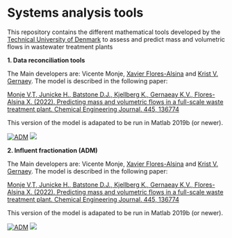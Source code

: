 # Systems analysis tools

This repository contains the different mathematical tools developed by the [Technical University of Denmark](https://www.kt.dtu.dk/english/research/prosys) to assess and predict mass and volumetric flows in wastewater treatment plants

<strong>1. Data reconciliation tools </strong>  

The Main developers are: Vicente Monje, [Xavier Flores-Alsina](https://github.com/xfalsina) and [Krist V. Gernaey](https://github.com/kristgernaey). The model is described in the following paper: 

[Monje V,T, Junicke H., Batstone D.J., Kjellberg K., Gernaeay K,V., Flores-Alsina X. (2022). Predicting mass and volumetric flows in a full-scale waste treatment plant. Chemical Engineering Journal. 445, 136774](https://doi.org/10.1016/j.cej.2022.136774)

This version of the model is adapated to be run in Matlab 2019b (or newer).

[![ADM](https://img.shields.io/badge/DOWNLOAD%20WWTP%20Data%20Reconciliation-990000?style=for-the-badge)](https://github.com/wwtmodels/Systems-analysis-tools/releases/download/V1/influent.reconcilitation.github.zip) [![](https://img.shields.io/github/downloads/wwtmodels/Systems-analysis-tools/V1/total?color=990000&label=Downloads&style=for-the-badge)](https://github.com/wwtmodels/Systems-analysis-tools) 

<strong>2. Influent fractionation (ADM) </strong>  

The Main developers are: Vicente Monje, [Xavier Flores-Alsina](https://github.com/xfalsina) and [Krist V. Gernaey](https://github.com/kristgernaey). The model is described in the following paper: 

[Monje V,T, Junicke H., Batstone D.J., Kjellberg K., Gernaeay K,V., Flores-Alsina X. (2022). Predicting mass and volumetric flows in a full-scale waste treatment plant. Chemical Engineering Journal. 445, 136774](https://doi.org/10.1016/j.cej.2022.136774)

This version of the model is adapated to be run in Matlab 2019b (or newer).

[![ADM](https://img.shields.io/badge/DOWNLOAD%20WWTP%20Influent%20fractionation-990000?style=for-the-badge)](https://github.com/wwtmodels/Systems-analysis-tools/releases/download/V2/influent.fractionation.zip) [![](https://img.shields.io/github/downloads/wwtmodels/Systems-analysis-tools/V2/total?color=990000&label=Downloads&style=for-the-badge)](https://github.com/wwtmodels/Systems-analysis-tools) 

